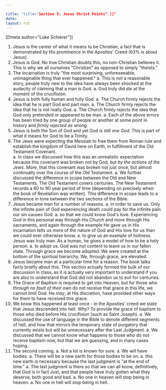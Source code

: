 ```yaml
---

title: "title="Section 5: Jesus Christ Points" ]]"
date: 
layout: rut
---
```


[[!meta author="Luke Schierer"]]

1. Jesus is the center of what it means to be Christian, a fact that is
   demonstrated by His prominence in the Apostles' Creed (63% is about Jesus).
1. Jesus is God.  No true Christian doubts this, no non-Christian believes it.
   This is why we all ourselves "Christian" as opposed to simply "theists."
1. The incarnation is truly "the most surprising, unforeseeable, unimaginable
   thing that ever happened."
   a. This is *not* a reasonable story, people truly new to the idea have always
      been shocked at the audacity of claiming that a man is God. 
   a. God truly did *die* at the moment of the crucifixion. 
1. Jesus is both fully human and fully God. 
   a. The Church firmly rejects the idea that he is part God and part man.
   a. The Church firmly rejects the idea that he is not really God.
   a. The Church firmly rejects the idea that God only pretended or appeared to
      be man.
   a. Each of the above errors has been tried by one group of people or another
      at some point in history and *firmly rejected as wrong.*
1. Jesus is both the Son of God and yet God is still *one God.*  This is part of
   what it means for God to be a Trinity.
1. The Jews were expecting the Messiah to free them from Roman rule and
   establish the kingdom of David here on Earth, in fulfillment of the Old
   Testament Covenant.  
   a. In class we discussed how this was an unrealistic expectation because this
      covenant was broken not by God, but *by the actions of the Jews.* More,
      that this covenant was broken not just once, but almost continually over
      the course of the Old Testament.
   a. We further discussed the difference in scope between the Old and New
      Testaments.  The Old Testament covers centuries.  The New Testament
      records a 60 to 90 year period of time (depending on precisely when the
      book of Revelation was written).  This difference in scope leads to a
      difference in tone between the two sections of the Bible.
1. Jesus became man for a number of reasons.
   a. in order to save us.  Only the infinite pain of God experiencing death
      could pay for the infinite pain our sin causes God.
   a. so that we could know God's love.  Experiencing God in this personal way
      through His Church and more through His sacraments, and again through the
      example He gave us in His incarnation tells us more of the nature of God
      and His love for us than we could ever otherwise know.
   a. to give us an example of holiness.  Jesus was truly man.  As a human, he
      gives a model of how to be a holy person.
   a. to adopt us.  God was not content to leave us in our fallen state.
      Through grace we become adopted.  We were created at the bottom of the
      spiritual hierarchy.  We, through grace, are elevated. 
1. Jesus became man at a particular time for a reason. 
   The book talks fairly briefly about this.  This section actually formed the
   bulk of our discussion in class, as it is actually very important to
   understand if you are also to understand that God did not abandon us to evil
   for centuries.
1. The Grace of Baptism is required to get into Heaven, but for those who
   *through no fault of their own* do not receive that grace in this life, we
   cannot limit God.  He *may*, at His discretion, have provided other ways for
   them to have received this grace.  
1. We know this happened at least once - in the Apostles' creed we state that
   Jesus descended into hell.  Why? To provide the grace of baptism to those who
   died before His crucifixion (such as Saint Joseph). 
   a. We discussed the use of language in the Bible to denote different
      segments of hell, and how that mirrors the temporary state of purgatory
      that currently exists but will be unnecessary after the Last Judgment.
   a. We discussed that we cannot know what happens to those who do not receive
      baptism now, but that we are guessing, and in many cases hoping. 
1. The second coming.
   a. Not a lot is known for sure.
   a. We will have bodies.
   a. There will be a new earth for those bodies to be on.
   a. this new earth is necessary because the last judgment is "at the end of
      time."
   a. The last judgment is there so that we can all know, definitively, that
      God is in fact Just, and that people have truly gotten what they deserve,
      both good and bad. 
   a. No one in heaven will stop being in heaven.
   a. No one in hell will stop being in hell.
